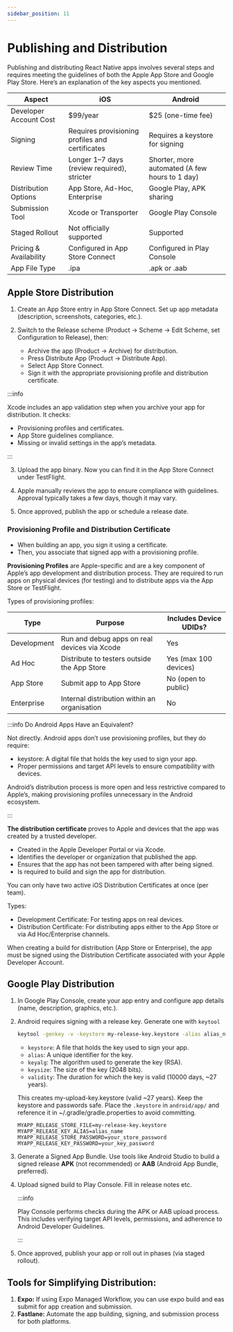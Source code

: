 ```yaml
---
sidebar_position: 11
---
```


# Publishing and Distribution

Publishing and distributing React Native apps involves several steps and
requires meeting the guidelines of both the Apple App Store and Google Play
Store. Here’s an explanation of the key aspects you mentioned.

| Aspect                 | iOS                                             | Android                                        |
| ---------------------- | ----------------------------------------------- | ---------------------------------------------- |
| Developer Account Cost | $99/year                                        | $25 (one-time fee)                             |
| Signing                | Requires provisioning profiles and certificates | Requires a keystore for signing                |
| Review Time            | Longer 1–7 days (review required), stricter     | Shorter, more automated (A few hours to 1 day) |
| Distribution Options   | App Store, Ad-Hoc, Enterprise                   | Google Play, APK sharing                       |
| Submission Tool        | Xcode or Transporter                            | Google Play Console                            |
| Staged Rollout         | Not officially supported                        | Supported                                      |
| Pricing & Availability | Configured in App Store Connect                 | Configured in Play Console                     |
| App File Type          | .ipa                                            | .apk or .aab                                   |

## Apple Store Distribution

1. Create an App Store entry in App Store Connect. Set up app metadata
   (description, screenshots, categories, etc.).

2. Switch to the Release scheme (Product → Scheme → Edit Scheme, set
   Configuration to Release), then:
   - Archive the app (Product → Archive) for distribution.
   - Press Distribute App (Product → Distribute App).
   - Select App Store Connect.
   - Sign it with the appropriate provisioning profile and distribution
     certificate.

:::info

Xcode includes an app validation step when you archive your app for
distribution. It checks:

- Provisioning profiles and certificates.
- App Store guidelines compliance.
- Missing or invalid settings in the app’s metadata.

:::

3. Upload the app binary. Now you can find it in the App Store Connect under
   TestFlight.

4. Apple manually reviews the app to ensure compliance with guidelines. Approval
   typically takes a few days, though it may vary.

5. Once approved, publish the app or schedule a release date.

### Provisioning Profile and Distribution Certificate

- When building an app, you sign it using a certificate.
- Then, you associate that signed app with a provisioning profile.

**Provisioning Profiles** are Apple-specific and are a key component of Apple’s
app development and distribution process. They are required to run apps on
physical devices (for testing) and to distribute apps via the App Store or
TestFlight.

Types of provisioning profiles:

| Type        | Purpose                                      | Includes Device UDIDs? |
| ----------- | -------------------------------------------- | ---------------------- |
| Development | Run and debug apps on real devices via Xcode | Yes                    |
| Ad Hoc      | Distribute to testers outside the App Store  | Yes (max 100 devices)  |
| App Store   | Submit app to App Store                      | No (open to public)    |
| Enterprise  | Internal distribution within an organisation | No                     |

:::info Do Android Apps Have an Equivalent?

Not directly. Android apps don’t use provisioning profiles, but they do require:

- keystore: A digital file that holds the key used to sign your app.
- Proper permissions and target API levels to ensure compatibility with devices.

Android’s distribution process is more open and less restrictive compared to
Apple’s, making provisioning profiles unnecessary in the Android ecosystem.

:::

**The distribution certificate** proves to Apple and devices that the app was
created by a trusted developer.

- Created in the Apple Developer Portal or via Xcode.
- Identifies the developer or organization that published the app.
- Ensures that the app has not been tampered with after being signed.
- Is required to build and sign the app for distribution.

You can only have two active iOS Distribution Certificates at once (per team).

Types:

- Development Certificate: For testing apps on real devices.
- Distribution Certificate: For distributing apps either to the App Store or via
  Ad Hoc/Enterprise channels.

When creating a build for distribution (App Store or Enterprise), the app must
be signed using the Distribution Certificate associated with your Apple
Developer Account.

## Google Play Distribution

1. In Google Play Console, create your app entry and configure app details
   (name, description, graphics, etc.).

2. Android requires signing with a release key. Generate one with `keytool`

   ```sh
   keytool -genkey -v -keystore my-release-key.keystore -alias alias_name -keyalg RSA -keysize 2048 -validity 10000
   ```

   - `keystore`: A file that holds the key used to sign your app.
   - `alias`: A unique identifier for the key.
   - `keyalg`: The algorithm used to generate the key (RSA).
   - `keysize`: The size of the key (2048 bits).
   - `validity`: The duration for which the key is valid (10000 days, ~27
     years).

   This creates my-upload-key.keystore (valid ~27 years). Keep the keystore and
   passwords safe. Place the `.keystore` in `android/app/` and reference it in
   ~/.gradle/gradle.properties to avoid committing.

   ```properties
   MYAPP_RELEASE_STORE_FILE=my-release-key.keystore
   MYAPP_RELEASE_KEY_ALIAS=alias_name
   MYAPP_RELEASE_STORE_PASSWORD=your_store_password
   MYAPP_RELEASE_KEY_PASSWORD=your_key_password
   ```

3. Generate a Signed App Bundle. Use tools like Android Studio to build a signed
   release **APK** (not recommended) or **AAB** (Android App Bundle, preferred).

4. Upload signed build to Play Console. Fill in release notes etc.

   :::info

   Play Console performs checks during the APK or AAB upload process. This
   includes verifying target API levels, permissions, and adherence to Android
   Developer Guidelines.

   :::

5. Once approved, publish your app or roll out in phases (via staged rollout).

## Tools for Simplifying Distribution:

1. **Expo:** If using Expo Managed Workflow, you can use expo build and eas
   submit for app creation and submission.
2. **Fastlane:** Automate the app building, signing, and submission process for
   both platforms.
